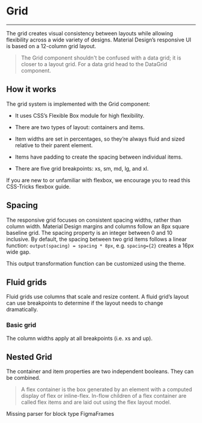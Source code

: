 
# Grid

---

The grid creates visual consistency between layouts while allowing flexibility across a wide variety of designs. Material Design’s responsive UI is based on a 12-column grid layout.

> The Grid component shouldn't be confused with a data grid; it is closer to a layout grid. For a data grid head to the DataGrid component.

## How it works

The grid system is implemented with the Grid component:

- It uses CSS’s Flexible Box module for high flexibility.

- There are two types of layout: containers and items.

- Item widths are set in percentages, so they’re always fluid and sized relative to their parent element.

- Items have padding to create the spacing between individual items.

- There are five grid breakpoints: xs, sm, md, lg, and xl.

If you are new to or unfamiliar with flexbox, we encourage you to read this CSS-Tricks flexbox guide.

## Spacing

The responsive grid focuses on consistent spacing widths, rather than column width. Material Design margins and columns follow an 8px square baseline grid. The spacing property is an integer between 0 and 10 inclusive. By default, the spacing between two grid items follows a linear function: `output(spacing) = spacing * 8px`, e.g. `spacing={2}` creates a 16px wide gap.

This output transformation function can be customized using the theme.

## Fluid grids

Fluid grids use columns that scale and resize content. A fluid grid’s layout can use breakpoints to determine if the layout needs to change dramatically.

### Basic grid

The column widths apply at all breakpoints (i.e. xs and up).

## Nested Grid

The container and item properties are two independent booleans. They can be combined.

> A flex container is the box generated by an element with a computed display of flex or inline-flex. In-flow children of a flex container are called flex items and are laid out using the flex layout model.



Missing parser for block type FigmaFrames

 